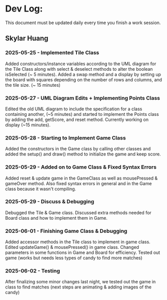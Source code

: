 # Dev Log:

This document must be updated daily every time you finish a work session.

## Skylar Huang

### 2025-05-25 - Implemented Tile Class
Added constructors/instance variables according to the UML diagram for the Tile Class along with select & deselect methods to alter the boolean isSelected (~ 5 minutes). Added a swap method and a display by setting up the board with squares depending on the number of rows and columns, and the tile size. (~ 15 minutes)

### 2025-05-27 - UML Diagram Edits + Implementing Points Class
Edited the old UML diagram to include the specification for a class containing another, (~5 minutes) and started to implement the Points class by adding the add, getScore, and reset method. Currently working on display (~15 minutes).

### 2025-05-28 - Starting to Implement Game Class
Added the constructors in the Game class by calling other classes and added the setup() and draw() method to initialize the game and keep score.

### 2025-05-29 - Added on to Game Class & Fixed Syntax Errors
Added reset & update game in the GameClass as well as mousePressed & gameOver method. Also fixed syntax errors in general and in the Game class because it wasn't compiling.

### 2025-05-29 - Discuss & Debugging
Debugged the Tile & Game class. Discussed extra methods needed for Board class and how to implement them in Game.

### 2025-06-01 - Finishing Game Class & Debugging
Added accessor methods in the Tile class to implement in game class. Edited updateGame() & mousePressed() in game class. Changed parameters in some functions in Game and Board for efficiency. Tested out game (works but needs less types of candy to find more matches)

### 2025-06-02 - Testing
After finalizing some minor changes last night, we tested out the game in class to find matches (next steps are animating & adding images of the candy)
